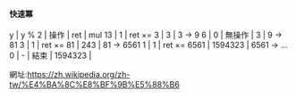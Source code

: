 #### 快速冪

y | y % 2 | 操作 | ret | mul
13 | 1 | ret ×= 3 | 3 | 3 → 9
6 | 0 | 無操作 | 3 | 9 → 81
3 | 1 | ret ×= 81 | 243 | 81 → 6561
1 | 1 | ret ×= 6561 | 1594323 | 6561 → ...
0 | - | 結束 | 1594323 | 

網址:https://zh.wikipedia.org/zh-tw/%E4%BA%8C%E8%BF%9B%E5%88%B6
